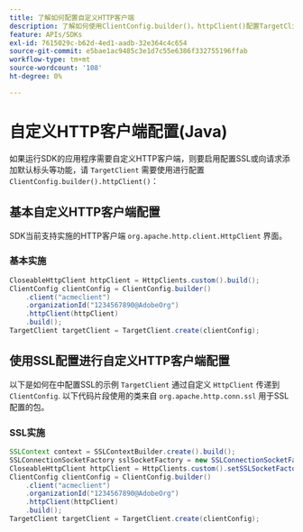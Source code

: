 ```yaml
---
title: 了解如何配置自定义HTTP客户端
description: 了解如何使用ClientConfig.builder()。httpClient()配置TargetClient。
feature: APIs/SDKs
exl-id: 7615029c-b62d-4ed1-aadb-32e364c4c654
source-git-commit: e5bae1ac9485c3e1d7c55e6386f332755196ffab
workflow-type: tm+mt
source-wordcount: '108'
ht-degree: 0%

---
```


# 自定义HTTP客户端配置(Java)

如果运行SDK的应用程序需要自定义HTTP客户端，则要启用配置SSL或向请求添加默认标头等功能，请 `TargetClient` 需要使用进行配置 `ClientConfig.builder().httpClient()`：

## 基本自定义HTTP客户端配置

SDK当前支持实施的HTTP客户端 `org.apache.http.client.HttpClient` 界面。

### 基本实施

```java {line-numbers="true"}
CloseableHttpClient httpClient = HttpClients.custom().build();
ClientConfig clientConfig = ClientConfig.builder()
    .client("acmeclient")
    .organizationId("1234567890@AdobeOrg")
    .httpClient(httpClient)
    .build();
TargetClient targetClient = TargetClient.create(clientConfig);
```

## 使用SSL配置进行自定义HTTP客户端配置

以下是如何在中配置SSL的示例 `TargetClient` 通过自定义 `HttpClient` 传递到 `ClientConfig`. 以下代码片段使用的类来自 `org.apache.http.conn.ssl` 用于SSL配置的包。

### SSL实施

```java {line-numbers="true"}
SSLContext context = SSLContextBuilder.create().build();
SSLConnectionSocketFactory sslSocketFactory = new SSLConnectionSocketFactory(context);
CloseableHttpClient httpClient = HttpClients.custom().setSSLSocketFactory(sslSocketFactory).build();
ClientConfig clientConfig = ClientConfig.builder()
    .client("acmeclient")
    .organizationId("1234567890@AdobeOrg")
    .httpClient(httpClient)
    .build();
TargetClient targetClient = TargetClient.create(clientConfig);
```
